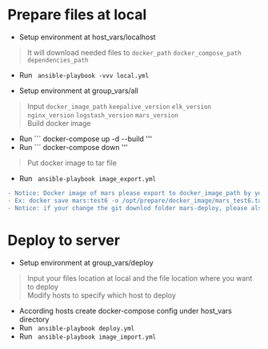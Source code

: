 # Prepare files at local
* Setup environment at host_vars/localhost
> It will download needed files to `docker_path` `docker_compose_path` `dependencies_path`

* Run ``` ansible-playbook -vvv local.yml```

* Setup environment at group_vars/all
> Input `docker_image_path` `keepalive_version` `elk_version` `nginx_version` `logstash_version` `mars_version` <br> 
> Build docker image
* Run ``` docker-compose up -d --build '''
* Run ``` docker-compose down '''
> Put docker image to tar file
* Run ``` ansible-playbook image_export.yml```
````diff
- Notice: Docker image of mars please export to docker_image_path by yourself
- Ex: docker save mars:test6 -o /opt/prepare/docker_image/mars_test6.tar
- Notice: if your change the git downlod folder mars-deploy, please also modify the docker image name in image_export.yml. The builded docker imaged name will have folder name as prefix
````

# Deploy to server
* Setup environment at group_vars/deploy
> Input your files location at local and the file location where you want to deploy <br>
> Modify hosts to specify which host to deploy
* According hosts create docker-compose config under host_vars directory
* Run ``` ansible-playbook deploy.yml```
* Run ``` ansible-playbook image_import.yml```

